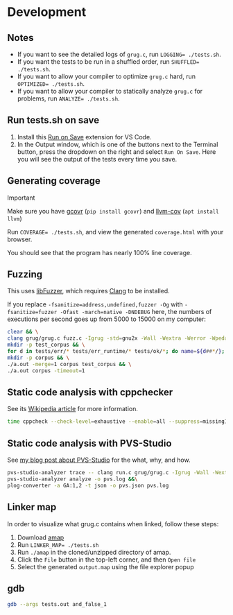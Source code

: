 # Development

## Notes

- If you want to see the detailed logs of `grug.c`, run `LOGGING= ./tests.sh`.
- If you want the tests to be run in a shuffled order, run `SHUFFLED= ./tests.sh`.
- If you want to allow your compiler to optimize `grug.c` hard, run `OPTIMIZED= ./tests.sh`.
- If you want to allow your compiler to statically analyze `grug.c` for problems, run `ANALYZE= ./tests.sh`.

## Run tests.sh on save

1. Install this [Run on Save](https://marketplace.visualstudio.com/items?itemName=emeraldwalk.RunOnSave) extension for VS Code.
2. In the Output window, which is one of the buttons next to the Terminal button, press the dropdown on the right and select `Run On Save`. Here you will see the output of the tests every time you save.

## Generating coverage

> [!IMPORTANT]
> Make sure you have [gcovr](https://gcovr.com/en/stable/installation.html) (`pip install gcovr`) and [llvm-cov](https://llvm.org/docs/CommandGuide/llvm-cov.html) (`apt install llvm`)

Run `COVERAGE= ./tests.sh`, and view the generated `coverage.html` with your browser.

You should see that the program has nearly 100% line coverage.

## Fuzzing

This uses [libFuzzer](https://llvm.org/docs/LibFuzzer.html), which requires [Clang](https://en.wikipedia.org/wiki/Clang) to be installed.

If you replace `-fsanitize=address,undefined,fuzzer -Og` with `-fsanitize=fuzzer -Ofast -march=native -DNDEBUG` here, the numbers of executions per second goes up from 5000 to 15000 on my computer:

```bash
clear && \
clang grug/grug.c fuzz.c -Igrug -std=gnu2x -Wall -Wextra -Werror -Wpedantic -Wstrict-prototypes -Wshadow -Wuninitialized -Wfatal-errors -Wno-language-extension-token -Wno-unused-parameter -g -rdynamic -fsanitize=address,undefined,fuzzer -Og -DCRASH_ON_UNREACHABLE && \
mkdir -p test_corpus && \
for d in tests/err/* tests/err_runtime/* tests/ok/*; do name=${d##*/}; cp $d/input.grug test_corpus/$name.grug; done && \
mkdir -p corpus && \
./a.out -merge=1 corpus test_corpus && \
./a.out corpus -timeout=1
```

## Static code analysis with cppchecker

See its [Wikipedia article](https://en.wikipedia.org/wiki/Cppcheck) for more information.

```bash
time cppcheck --check-level=exhaustive --enable=all --suppress=missingIncludeSystem --suppress=constParameterPointer --suppress=constVariablePointer --suppress=constStatement grug/grug.c >cppcheck_2.log 2>&1
```

## Static code analysis with PVS-Studio

See [my blog post about PVS-Studio](https://mynameistrez.github.io/2024/08/19/static-c-analysis-with-pvs-studio.html) for the what, why, and how.

```bash
pvs-studio-analyzer trace -- clang run.c grug/grug.c -Igrug -Wall -Wextra -Werror -Wpedantic -Wstrict-prototypes -Wshadow -Wuninitialized -Wfatal-errors -g -fsanitize=address,undefined -Og &&\
pvs-studio-analyzer analyze -o pvs.log &&\
plog-converter -a GA:1,2 -t json -o pvs.json pvs.log
```

## Linker map

In order to visualize what grug.c contains when linked, follow these steps:

1. Download [amap](https://www.sikorskiy.net/info/prj/amap/index.html)
2. Run `LINKER_MAP= ./tests.sh`
3. Run `./amap` in the cloned/unzipped directory of amap.
4. Click the `File` button in the top-left corner, and then `Open file`
5. Select the generated `output.map` using the file explorer popup

## gdb

```bash
gdb --args tests.out and_false_1
```
